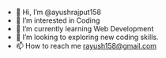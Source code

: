 - 👋 Hi, I’m @ayushrajput158
- 👀 I’m interested in Coding 
- 🌱 I’m currently learning Web Development 
- 💞️ I’m looking to exploring new coding skills.
- 📫 How to reach me rayush158@gmail.com

<!---
ayushrajput158/ayushrajput158 is a ✨ special ✨ repository because its `README.md` (this file) appears on your GitHub profile.
You can click the Preview link to take a look at your changes.
--->
